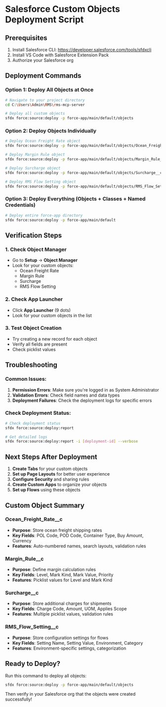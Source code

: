# Salesforce Custom Objects Deployment Script

## Prerequisites
1. Install Salesforce CLI: https://developer.salesforce.com/tools/sfdxcli
2. Install VS Code with Salesforce Extension Pack
3. Authorize your Salesforce org

## Deployment Commands

### Option 1: Deploy All Objects at Once
```bash
# Navigate to your project directory
cd C:\Users\Admin\RMS\rms-mcp-server

# Deploy all custom objects
sfdx force:source:deploy -p force-app/main/default/objects
```

### Option 2: Deploy Objects Individually
```bash
# Deploy Ocean Freight Rate object
sfdx force:source:deploy -p force-app/main/default/objects/Ocean_Freight_Rate__c

# Deploy Margin Rule object
sfdx force:source:deploy -p force-app/main/default/objects/Margin_Rule__c

# Deploy Surcharge object
sfdx force:source:deploy -p force-app/main/default/objects/Surcharge__c

# Deploy RMS Flow Setting object
sfdx force:source:deploy -p force-app/main/default/objects/RMS_Flow_Setting__c
```

### Option 3: Deploy Everything (Objects + Classes + Named Credentials)
```bash
# Deploy entire force-app directory
sfdx force:source:deploy -p force-app/main/default
```

## Verification Steps

### 1. Check Object Manager
- Go to **Setup** → **Object Manager**
- Look for your custom objects:
  - Ocean Freight Rate
  - Margin Rule
  - Surcharge
  - RMS Flow Setting

### 2. Check App Launcher
- Click **App Launcher** (9 dots)
- Look for your custom objects in the list

### 3. Test Object Creation
- Try creating a new record for each object
- Verify all fields are present
- Check picklist values

## Troubleshooting

### Common Issues:
1. **Permission Errors**: Make sure you're logged in as System Administrator
2. **Validation Errors**: Check field names and data types
3. **Deployment Failures**: Check the deployment logs for specific errors

### Check Deployment Status:
```bash
# Check deployment status
sfdx force:source:deploy:report

# Get detailed logs
sfdx force:source:deploy:report -i [deployment-id] --verbose
```

## Next Steps After Deployment

1. **Create Tabs** for your custom objects
2. **Set up Page Layouts** for better user experience
3. **Configure Security** and sharing rules
4. **Create Custom Apps** to organize your objects
5. **Set up Flows** using these objects

## Custom Object Summary

### Ocean_Freight_Rate__c
- **Purpose**: Store ocean freight shipping rates
- **Key Fields**: POL Code, POD Code, Container Type, Buy Amount, Currency
- **Features**: Auto-numbered names, search layouts, validation rules

### Margin_Rule__c
- **Purpose**: Define margin calculation rules
- **Key Fields**: Level, Mark Kind, Mark Value, Priority
- **Features**: Picklist values for Level and Mark Kind

### Surcharge__c
- **Purpose**: Store additional charges for shipments
- **Key Fields**: Charge Code, Amount, UOM, Applies Scope
- **Features**: Multiple picklist values, validation rules

### RMS_Flow_Setting__c
- **Purpose**: Store configuration settings for flows
- **Key Fields**: Setting Name, Setting Value, Environment, Category
- **Features**: Environment-specific settings, categorization

## Ready to Deploy?

Run this command to deploy all objects:
```bash
sfdx force:source:deploy -p force-app/main/default/objects
```

Then verify in your Salesforce org that the objects were created successfully!
